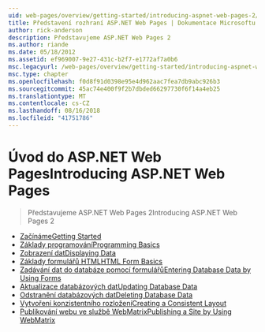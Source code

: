 ```yaml
---
uid: web-pages/overview/getting-started/introducing-aspnet-web-pages-2/index
title: Představení rozhraní ASP.NET Web Pages | Dokumentace Microsoftu
author: rick-anderson
description: Představujeme ASP.NET Web Pages 2
ms.author: riande
ms.date: 05/18/2012
ms.assetid: ef969007-9e27-431c-b2f7-e1772af7a0b6
msc.legacyurl: /web-pages/overview/getting-started/introducing-aspnet-web-pages-2
msc.type: chapter
ms.openlocfilehash: f0d8f91d0398e95e4d962aac7fea7db9abc926b3
ms.sourcegitcommit: 45ac74e400f9f2b7dbded66297730f6f14a4eb25
ms.translationtype: MT
ms.contentlocale: cs-CZ
ms.lasthandoff: 08/16/2018
ms.locfileid: "41751786"
---
```

<a name="introducing-aspnet-web-pages"></a><span data-ttu-id="e190a-103">Úvod do ASP.NET Web Pages</span><span class="sxs-lookup"><span data-stu-id="e190a-103">Introducing ASP.NET Web Pages</span></span>
====================
> <span data-ttu-id="e190a-104">Představujeme ASP.NET Web Pages 2</span><span class="sxs-lookup"><span data-stu-id="e190a-104">Introducing ASP.NET Web Pages 2</span></span>


- [<span data-ttu-id="e190a-105">Začínáme</span><span class="sxs-lookup"><span data-stu-id="e190a-105">Getting Started</span></span>](getting-started.md)
- [<span data-ttu-id="e190a-106">Základy programování</span><span class="sxs-lookup"><span data-stu-id="e190a-106">Programming Basics</span></span>](intro-to-web-pages-programming.md)
- [<span data-ttu-id="e190a-107">Zobrazení dat</span><span class="sxs-lookup"><span data-stu-id="e190a-107">Displaying Data</span></span>](displaying-data.md)
- [<span data-ttu-id="e190a-108">Základy formulářů HTML</span><span class="sxs-lookup"><span data-stu-id="e190a-108">HTML Form Basics</span></span>](form-basics.md)
- [<span data-ttu-id="e190a-109">Zadávání dat do databáze pomocí formulářů</span><span class="sxs-lookup"><span data-stu-id="e190a-109">Entering Database Data by Using Forms</span></span>](entering-data.md)
- [<span data-ttu-id="e190a-110">Aktualizace databázových dat</span><span class="sxs-lookup"><span data-stu-id="e190a-110">Updating Database Data</span></span>](updating-data.md)
- [<span data-ttu-id="e190a-111">Odstranění databázových dat</span><span class="sxs-lookup"><span data-stu-id="e190a-111">Deleting Database Data</span></span>](deleting-data.md)
- [<span data-ttu-id="e190a-112">Vytvoření konzistentního rozložení</span><span class="sxs-lookup"><span data-stu-id="e190a-112">Creating a Consistent Layout</span></span>](layouts.md)
- [<span data-ttu-id="e190a-113">Publikování webu ve službě WebMatrix</span><span class="sxs-lookup"><span data-stu-id="e190a-113">Publishing a Site by Using WebMatrix</span></span>](publishing.md)
